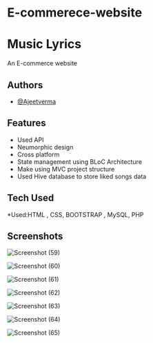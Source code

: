 # E-commerece-website
# Music Lyrics

An E-commerce website




## Authors

- [@Ajeetverma](https://github.com/ajeetkumarver)


## Features

- Used API
- Neumorphic design
- Cross platform
- State management using BLoC Architecture
- Make using MVC project structure
- Used Hive database to store liked songs data


## Tech Used

*Used:HTML , CSS, BOOTSTRAP , MySQL, PHP

## Screenshots

![Screenshot (59)](https://user-images.githubusercontent.com/94932799/177001769-b036a98e-9957-4c1f-aa0d-bcee0b92974e.png)


![Screenshot (60)](https://user-images.githubusercontent.com/94932799/177001898-b5411a59-87f6-4f1e-9954-f419e56d4bab.png)

![Screenshot (61)](https://user-images.githubusercontent.com/94932799/177001903-3558539d-e680-4cf5-8946-9e2a913df68c.png)



![Screenshot (62)](https://user-images.githubusercontent.com/94932799/177001909-27521fd4-d001-42cb-8bfc-d3d3cb7ad58f.png)



![Screenshot (63)](https://user-images.githubusercontent.com/94932799/177001915-db6df5dd-b79d-48cf-b575-76a068f4980c.png)



![Screenshot (64)](https://user-images.githubusercontent.com/94932799/177001919-72bc15ad-c75d-400e-985b-352c56f2a708.png)



![Screenshot (65)](https://user-images.githubusercontent.com/94932799/177001926-9b1064f8-8b5e-4f56-ac52-c075f4faaf70.png)





